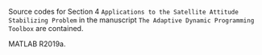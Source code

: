 Source codes for Section 4 `Applications to the Satellite Attitude Stabilizing Problem` in the manuscript `The Adaptive Dynamic Programming Toolbox` are contained.

MATLAB R2019a.
